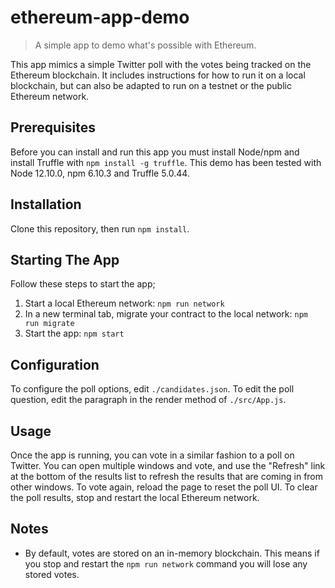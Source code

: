 # ethereum-app-demo

> A simple app to demo what's possible with Ethereum.

This app mimics a simple Twitter poll with the votes being tracked on the Ethereum blockchain. It includes instructions for how to run it on a local blockchain, but can also be adapted to run on a testnet or the public Ethereum network.


## Prerequisites

Before you can install and run this app you must install Node/npm and install Truffle with `npm install -g truffle`. This demo has been tested with Node 12.10.0, npm 6.10.3 and Truffle 5.0.44.

## Installation

Clone this repository, then run `npm install`.

## Starting The App

Follow these steps to start the app;

1) Start a local Ethereum network: `npm run network`
2) In a new terminal tab, migrate your contract to the local network: `npm run migrate`
3) Start the app: `npm start`

## Configuration
To configure the poll options, edit `./candidates.json`. To edit the poll question, edit the paragraph in the render method of `./src/App.js`.

## Usage
Once the app is running, you can vote in a similar fashion to a poll on Twitter. You can open multiple windows and vote, and use the "Refresh" link at the bottom of the results list to refresh the results that are coming in from other windows. To vote again, reload the page to reset the poll UI. To clear the poll results, stop and restart the local Ethereum network.

## Notes

* By default, votes are stored on an in-memory blockchain. This means if you stop and restart the `npm run network` command you will lose any stored votes.
